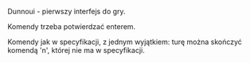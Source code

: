Dunnoui - pierwszy interfejs do gry.

Komendy trzeba potwierdzać enterem.

Komendy jak w specyfikacji, z jednym wyjątkiem: turę można skończyć komendą 'n', której nie ma w specyfikacji.

